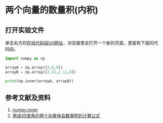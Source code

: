 # 两个向量的数量积(内积)

## 打开实验文件

单击右方的[在线代码段Url网址](http://www.pythontutor.com/visualize.html#code=import%20numpy%20as%20np%0A%0AarrayA%20%3D%20np.array%28%5B4,0,0%5D%29%0AarrayB%20%3D%20np.array%28%5B2.12,2.12,0%5D%29%0A%0Aprint%28np.inner%28arrayA,%20arrayB%29%29&cumulative=false&curInstr=4&heapPrimitives=nevernest&mode=display&origin=opt-frontend.js&py=py3anaconda&rawInputLstJSON=%5B%5D&textReferences=false)，浏览器里会打开一个新的页面，里面有下面的代码段。

```python
import numpy as np

arrayA = np.array([4,0,0])
arrayB = np.array([2.12,2.12,0])

print(np.inner(arrayA, arrayB))
```

## 参考文献及资料

1. [numpy.inner](https://numpy.org/devdocs/reference/generated/numpy.inner.html#numpy.inner)
2. [用成45度角的两个向量体会数量积的计算公式](https://github.com/quanbinn/Learn-Mathematical-Olympiad-The-Interactive-Way/blob/master/chapters/%E7%BA%BF%E6%80%A7%E4%BB%A3%E6%95%B0/%E7%94%A8%E6%88%9045%E5%BA%A6%E8%A7%92%E7%9A%84%E4%B8%A4%E4%B8%AA%E5%90%91%E9%87%8F%E4%BD%93%E4%BC%9A%E6%95%B0%E9%87%8F%E7%A7%AF%E7%9A%84%E8%AE%A1%E7%AE%97%E5%85%AC%E5%BC%8F.md)
